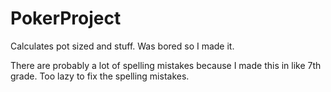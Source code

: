 PokerProject
============

Calculates pot sized and stuff. Was bored so I made it. 

There are probably a lot of spelling mistakes because I made this in like 7th grade. Too lazy to fix the spelling mistakes. 
